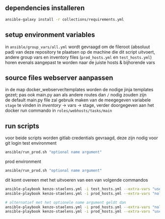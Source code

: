 ## dependencies installeren
```bash
ansible-galaxy install -r collections/requirements.yml
```

## setup environment variables
in `ansible/group_vars/all.yml` wordt gevraagd om de fileroot (absoluut pad) van deze repository te plaatsen op de machine die dit script uitvoert, andere group vars en inventory files (`prod_hosts.yml` en `test_hosts.yml`) horen evenals aangepast te worden naar de juiste hosts & bijhorende vars

## source files webserver aanpassen
in de map docker_webserver/templates worden de nodige jinja templates gezet; pas ook main.py aan als andere routes dan `/` nodig zouden zijn  
de default main.py file zal gebruik maken van de meegegeven variabele `stage` te vinden in *inventory* -> vars -> stage, verder doorgegeven aan het docker run commando in `roles/webhosts/tasks/main`

## run scripts
voor beide scripts worden gitlab credentials gevraagd, deze zijn nodig voor git login
test environment
```bash
ansible/run_prod.sh "optional name argument"
```

prod environment
```bash
ansible/run_prod.sh "optional name argument"
```

dit komt overeen met het uitvoeren van een van volgende commandos

```bash
ansible-playbook kenzo-staelens.yml -i test_hosts.yml --extra-vars "username=$user password=$pass"  
ansible-playbook kenzo-staelens.yml -i prod_hosts.yml --extra-vars "nologin=true" # als geen user of wachtwoord wordt meegegeven  

# alternatief met het optionele name argument geldt dan 
ansible-playbook kenzo-staelens.yml -i prod_hosts.yml --extra-vars "nologin=true envname=\"$1\""
ansible-playbook kenzo-staelens.yml -i prod_hosts.yml --extra-vars "username=$user password=$pass envname=\"$1\""
```